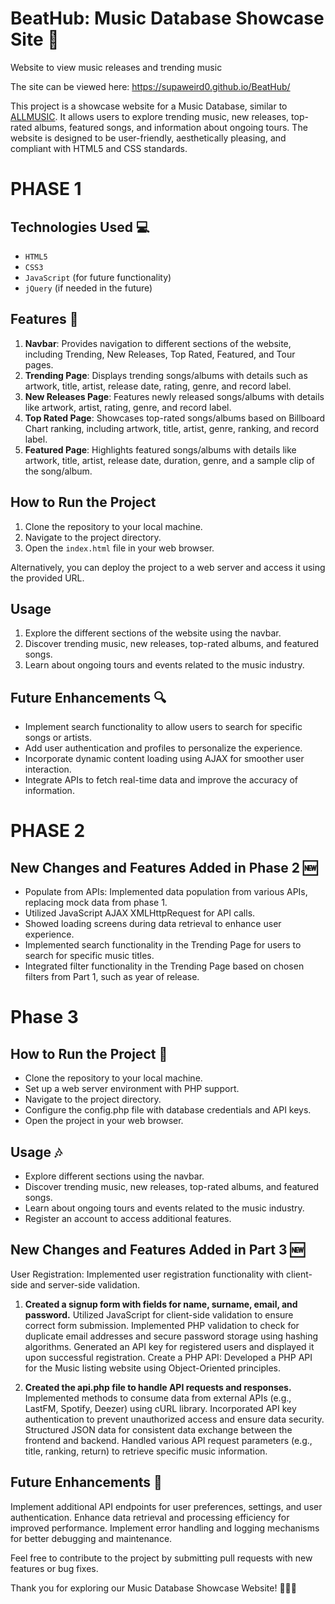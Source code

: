 # BeatHub: Music Database Showcase Site 🎵
 Website to view music releases and trending music

The site can be viewed here: https://supaweird0.github.io/BeatHub/

This project is a showcase website for a Music Database, similar to [ALLMUSIC](https://www.allmusic.com). It allows users to explore trending music, new releases, top-rated albums, featured songs, and information about ongoing tours. The website is designed to be user-friendly, aesthetically pleasing, and compliant with HTML5 and CSS standards.

# PHASE 1

## Technologies Used 💻
- `HTML5`
- `CSS3`
- `JavaScript` (for future functionality)
- `jQuery` (if needed in the future)

## Features  🚀
1. **Navbar**: Provides navigation to different sections of the website, including Trending, New Releases, Top Rated, Featured, and Tour pages.
2. **Trending Page**: Displays trending songs/albums with details such as artwork, title, artist, release date, rating, genre, and record label.
3. **New Releases Page**: Features newly released songs/albums with details like artwork, artist, rating, genre, and record label.
4. **Top Rated Page**: Showcases top-rated songs/albums based on Billboard Chart ranking, including artwork, title, artist, genre, ranking, and record label.
5. **Featured Page**: Highlights featured songs/albums with details like artwork, title, artist, release date, duration, genre, and a sample clip of the song/album.

## How to Run the Project
1. Clone the repository to your local machine.
2. Navigate to the project directory.
3. Open the `index.html` file in your web browser.

Alternatively, you can deploy the project to a web server and access it using the provided URL.

## Usage
1. Explore the different sections of the website using the navbar.
2. Discover trending music, new releases, top-rated albums, and featured songs.
3. Learn about ongoing tours and events related to the music industry.

## Future Enhancements 🔍
- Implement search functionality to allow users to search for specific songs or artists.
- Add user authentication and profiles to personalize the experience.
- Incorporate dynamic content loading using AJAX for smoother user interaction.
- Integrate APIs to fetch real-time data and improve the accuracy of information.


# PHASE 2
  
## New Changes and Features Added in Phase 2 🆕
- Populate from APIs: Implemented data population from various APIs, replacing mock data from phase 1.
- Utilized JavaScript AJAX XMLHttpRequest for API calls.
- Showed loading screens during data retrieval to enhance user experience.
- Implemented search functionality in the Trending Page for users to search for specific music titles.
- Integrated filter functionality in the Trending Page based on chosen filters from Part 1, such as year of release.


# Phase 3

## How to Run the Project 🚀
- Clone the repository to your local machine.
- Set up a web server environment with PHP support.
- Navigate to the project directory.
- Configure the config.php file with database credentials and API keys.
- Open the project in your web browser.

## Usage 🎶
- Explore different sections using the navbar.
- Discover trending music, new releases, top-rated albums, and featured songs.
- Learn about ongoing tours and events related to the music industry.
- Register an account to access additional features.

## New Changes and Features Added in Part 3 🆕
User Registration: Implemented user registration functionality with client-side and server-side validation.

1. **Created a signup form with fields for name, surname, email, and password.**
Utilized JavaScript for client-side validation to ensure correct form submission.
Implemented PHP validation to check for duplicate email addresses and secure password storage using hashing algorithms.
Generated an API key for registered users and displayed it upon successful registration.
Create a PHP API: Developed a PHP API for the Music listing website using Object-Oriented principles.

2. **Created the api.php file to handle API requests and responses.**
Implemented methods to consume data from external APIs (e.g., LastFM, Spotify, Deezer) using cURL library.
Incorporated API key authentication to prevent unauthorized access and ensure data security.
Structured JSON data for consistent data exchange between the frontend and backend.
Handled various API request parameters (e.g., title, ranking, return) to retrieve specific music information.

## Future Enhancements 🚀
Implement additional API endpoints for user preferences, settings, and user authentication.
Enhance data retrieval and processing efficiency for improved performance.
Implement error handling and logging mechanisms for better debugging and maintenance.

Feel free to contribute to the project by submitting pull requests with new features or bug fixes.

Thank you for exploring our Music Database Showcase Website! 🎵🎸🎶

